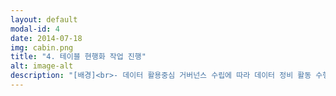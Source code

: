 ```yaml
---
layout: default
modal-id: 4
date: 2014-07-18
img: cabin.png
title: "4. 테이블 현행화 작업 진행"
alt: image-alt
description: "[배경]<br>- 데이터 활용중심 거버넌스 수립에 따라 데이터 정비 활동 수행<br>- 비즈메타와 IT메타의 연결 전 IT메타의 데이터 정비는 필수(DA포탈에서 관리되지 않는 시스템 정보 등록 등)<br><br><br>[해결]<br>- EAMS 내 등록된 시스템 중 DA포탈에 미등록된 시스템 선정<br>- 각 시스템 담당자 컨택하여 데이터 정비 및 DA포탈 등록 가능 여부 확인<br>- 대상 시스템 DB Script Export 및 .sql 파일 수신하여 Model Mart 내 reverse 진행<br>- 테이블 컬럼의 comment 여부 등에 따른 논리 모델 속성(한글)명 정비 진행(작업 시 물리 모델은 Harden Physical Name을 통한 고정)<br>- 관계 표기 오류(미표기 등) 및 누락 엔터티 등 확인하여 정비 진행<br>- 논리 모델 확정 후 Model Mart 정보 읽어서 DA포탈 형상에 등록 진행(비표준 시스템은 별도 표준화 작업 없이 등록)"
---
```

